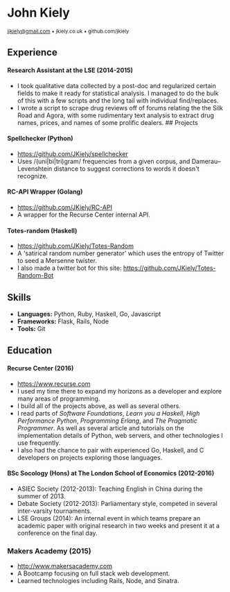 John Kiely
==========

<sub>jjkiely@gmail.com • jkiely.co.uk • github.com/jkiely </sub>

Experience
----------

#### Research Assistant at the LSE (2014-2015)

-   I took qualitative data collected by a post-doc and regularized
    certain fields to make it ready for statistical analysis. I managed
    to do the bulk of this with a few scripts and the long tail with
    individual find/replaces.
-   I wrote a script to scrape drug reviews off of forums relating the
    the Silk Road and Agora, with some rudimentary text analysis to
    extract drug names, prices, and names of some prolific dealers. \#\#
    Projects

#### Spellchecker (Python)

-   https://github.com/JKiely/spellchecker
-   Uses /(uni|bi|tri)gram/ frequencies from a given corpus, and
    Damerau–Levenshtein distance to suggest corrections to words it
    doesn't recognize.

#### RC-API Wrapper (Golang)

-   https://github.com/JKiely/RC-API
-   A wrapper for the Recurse Center internal API.

#### Totes-random (Haskell)

-   https://github.com/JKiely/Totes-Random
-   A 'satirical random number generator' which uses the entropy of
    Twitter to seed a Mersenne twister.
-   I also made a twitter bot for this site:
    https://github.com/JKiely/Totes-Random-Bot

Skills
------

-   **Languages:** Python, Ruby, Haskell, Go, Javascript
-   **Frameworks:** Flask, Rails, Node
-   **Tools:** Git

Education
---------

#### Recurse Center (2016)

-   https://www.recurse.com
-   I used my time there to expand my horizons as a developer and
    explore many areas of programming.
-   I build all of the projects above, as well as several others.
-   I read parts of *Software Foundations*, *Learn you a Haskell*, *High
    Performance Python*, *Programming Erlang*, and *The Pragmatic
    Programmer*. As well as several article and tutorials on the
    implementation details of Python, web servers, and other
    technologies I use frequently.
-   I also had the chance to pair with experienced Go, Haskell, and C
    developers on projects exploring those languages.

#### BSc Socology (Hons) at The London School of Economics (2012-2016)

-   ASIEC Society (2012-2013): Teaching English in China during the
    summer of 2013.
-   Debate Society (2012-2013): Parliamentary style, competed in several
    inter-varsity tournaments.
-   LSE Groups (2014): An internal event in which teams prepare an
    academic paper with original research in two weeks and present it at
    a conference on the final day.

### Makers Academy (2015)

-   http://www.makersacademy.com
-   A Bootcamp focusing on full stack web development.
-   Learned technologies including Rails, Node, and Sinatra.
